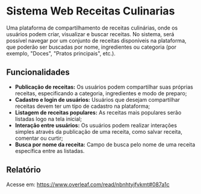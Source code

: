 # Sistema Web Receitas Culinarias
Uma plataforma de compartilhamento de receitas culinárias, onde os usuários podem criar, visualizar e buscar receitas. No sistema, será possível navegar por um conjunto de receitas disponíveis na plataforma, que poderão ser buscadas por nome, ingredientes ou categoria (por exemplo, "Doces", "Pratos principais", etc.).

## Funcionalidades
- **Publicação de receitas:** Os usuários podem compartilhar suas próprias receitas,
especificando a categoria, ingredientes e modo de preparo;
- **Cadastro e login de usuários:** Usuários que desejam compartilhar receitas devem
ter um tipo de cadastro na plataforma;
- **Listagem de receitas populares:** As receitas mais populares serão listadas logo na
tela inicial;
- **Interação entre usuários:** Os usuários podem realizar interações simples através
da publicação de uma receita, como salvar receita, comentar ou curtir;
- **Busca por nome da receita:** Campo de busca pelo nome de uma receita específica
entre as listadas.

## Relatório
Acesse em: <a href="https://www.overleaf.com/read/nbnhtyjfvkmt#087a1c"> https://www.overleaf.com/read/nbnhtyjfvkmt#087a1c</a>